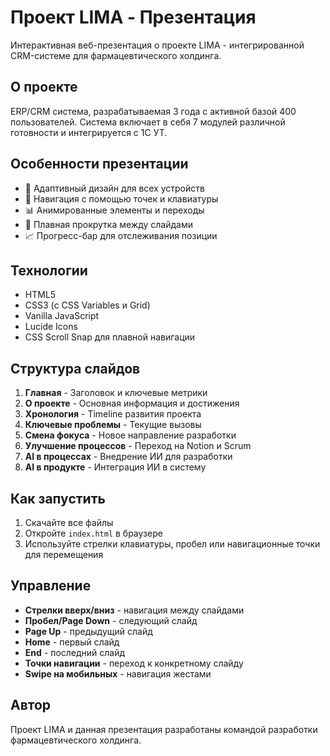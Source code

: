 # Проект LIMA - Презентация

Интерактивная веб-презентация о проекте LIMA - интегрированной CRM-системе для фармацевтического холдинга.

## О проекте

ERP/CRM система, разрабатываемая 3 года с активной базой 400 пользователей. Система включает в себя 7 модулей различной готовности и интегрируется с 1С УТ.

## Особенности презентации

- 📱 Адаптивный дизайн для всех устройств
- 🎯 Навигация с помощью точек и клавиатуры
- 📊 Анимированные элементы и переходы
- 🔄 Плавная прокрутка между слайдами
- 📈 Прогресс-бар для отслеживания позиции

## Технологии

- HTML5
- CSS3 (с CSS Variables и Grid)
- Vanilla JavaScript
- Lucide Icons
- CSS Scroll Snap для плавной навигации

## Структура слайдов

1. **Главная** - Заголовок и ключевые метрики
2. **О проекте** - Основная информация и достижения
3. **Хронология** - Timeline развития проекта
4. **Ключевые проблемы** - Текущие вызовы
5. **Смена фокуса** - Новое направление разработки
6. **Улучшение процессов** - Переход на Notion и Scrum
7. **AI в процессах** - Внедрение ИИ для разработки
8. **AI в продукте** - Интеграция ИИ в систему

## Как запустить

1. Скачайте все файлы
2. Откройте `index.html` в браузере
3. Используйте стрелки клавиатуры, пробел или навигационные точки для перемещения

## Управление

- **Стрелки вверх/вниз** - навигация между слайдами
- **Пробел/Page Down** - следующий слайд
- **Page Up** - предыдущий слайд
- **Home** - первый слайд
- **End** - последний слайд
- **Точки навигации** - переход к конкретному слайду
- **Swipe на мобильных** - навигация жестами

## Автор

Проект LIMA и данная презентация разработаны командой разработки фармацевтического холдинга. 